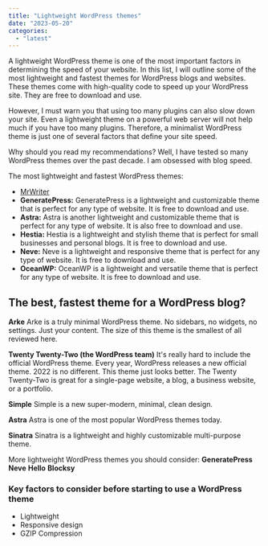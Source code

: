 ```yaml
---
title: "Lightweight WordPress themes"
date: "2023-05-20"
categories: 
  - "latest"
---
```


A lightweight WordPress theme is one of the most important factors in determining the speed of your website. In this list, I will outline some of the most lightweight and fastest themes for WordPress blogs and websites. These themes come with high-quality code to speed up your WordPress site. They are free to download and use.

However, I must warn you that using too many plugins can also slow down your site. Even a lightweight theme on a powerful web server will not help much if you have too many plugins. Therefore, a minimalist WordPress theme is just one of several factors that define your site speed.

Why should you read my recommendations? Well, I have tested so many WordPress themes over the past decade. I am obsessed with blog speed.

The most lightweight and fastest WordPress themes:

- [MrWriter](https://wordpress.org/themes/mrwriter/)
- **GeneratePress:** GeneratePress is a lightweight and customizable theme that is perfect for any type of website. It is free to download and use.
- **Astra:** Astra is another lightweight and customizable theme that is perfect for any type of website. It is also free to download and use.
- **Hestia:** Hestia is a lightweight and stylish theme that is perfect for small businesses and personal blogs. It is free to download and use.
- **Neve:** Neve is a lightweight and responsive theme that is perfect for any type of website. It is free to download and use.
- **OceanWP:** OceanWP is a lightweight and versatile theme that is perfect for any type of website. It is free to download and use.

## The best, fastest theme for a WordPress blog?

**Arke** Arke is a truly minimal WordPress theme. No sidebars, no widgets, no settings. Just your content. The size of this theme is the smallest of all reviewed here.

**Twenty Twenty-Two (the WordPress team)** It's really hard to include the official WordPress theme. Every year, WordPress releases a new official theme. 2022 is no different. This theme just looks better. The Twenty Twenty-Two is great for a single-page website, a blog, a business website, or a portfolio.

**Simple** Simple is a new super-modern, minimal, clean design.

**Astra** Astra is one of the most popular WordPress themes today.

**Sinatra** Sinatra is a lightweight and highly customizable multi-purpose theme.

More lightweight WordPress themes you should consider: **GeneratePress** **Neve** **Hello** **Blocksy**

### Key factors to consider before starting to use a WordPress theme

- Lightweight
- Responsive design
- GZIP Compression
